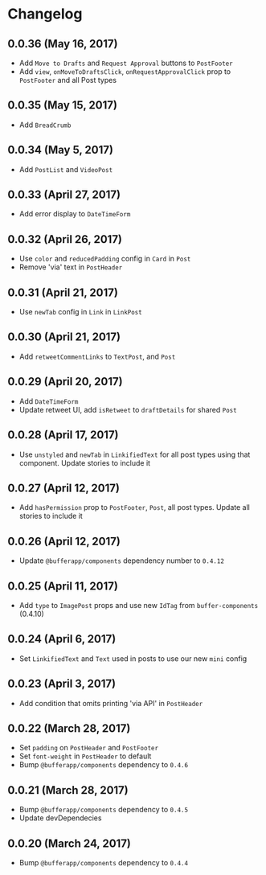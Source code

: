 # Changelog

## 0.0.36 (May 16, 2017)

- Add `Move to Drafts` and `Request Approval` buttons to `PostFooter`
- Add `view`, `onMoveToDraftsClick`, `onRequestApprovalClick` prop to `PostFooter` and all Post types

## 0.0.35 (May 15, 2017)

- Add `BreadCrumb`

## 0.0.34 (May 5, 2017)

- Add `PostList` and `VideoPost`

## 0.0.33 (April 27, 2017)

- Add error display to `DateTimeForm`

## 0.0.32 (April 26, 2017)

- Use `color` and `reducedPadding` config in `Card` in `Post`
- Remove 'via' text in `PostHeader`

## 0.0.31 (April 21, 2017)

- Use `newTab` config in `Link` in `LinkPost`

## 0.0.30 (April 21, 2017)

- Add `retweetCommentLinks` to `TextPost`, and `Post`

## 0.0.29 (April 20, 2017)

- Add `DateTimeForm`
- Update retweet UI, add `isRetweet` to `draftDetails` for shared `Post`

## 0.0.28 (April 17, 2017)

- Use `unstyled` and `newTab` in `LinkifiedText` for all post types using that component. Update stories to include it

## 0.0.27 (April 12, 2017)

- Add `hasPermission` prop to `PostFooter`, `Post`, all post types. Update all stories to include it

## 0.0.26 (April 12, 2017)

- Update `@bufferapp/components` dependency number to `0.4.12`

## 0.0.25 (April 11, 2017)

- Add `type` to `ImagePost` props and use new `IdTag` from `buffer-components` (0.4.10)

## 0.0.24 (April 6, 2017)

- Set `LinkifiedText` and `Text` used in posts to use our new `mini` config

## 0.0.23 (April 3, 2017)

- Add condition that omits printing 'via API' in `PostHeader`

## 0.0.22 (March 28, 2017)

- Set `padding` on `PostHeader` and `PostFooter`
- Set `font-weight` in `PostHeader` to default
- Bump `@bufferapp/components` dependency to `0.4.6`

## 0.0.21 (March 28, 2017)

- Bump `@bufferapp/components` dependency to `0.4.5`
- Update devDependecies

## 0.0.20 (March 24, 2017)

- Bump `@bufferapp/components` dependency to `0.4.4`
